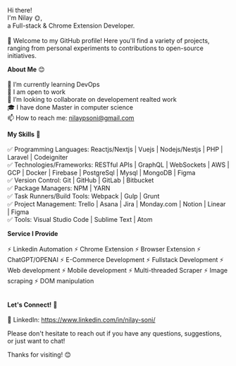 Hi there!<br /> I'm Nilay 🌞,<br /> a Full-stack & Chrome Extension Developer.<br /><br />
🎊 Welcome to my GitHub profile! Here you'll find a variety of projects, ranging from personal experiments to contributions to open-source initiatives.

**About Me** 😊 <br /><br />
🌱 I’m currently learning DevOps <br />
💼 I am open to work <br />
👥 I’m looking to collaborate on developement realted work <br />
🎓 I have done Master in computer science <br />
📫 How to reach me: nilaypsoni@gmail.com <br />

**My Skills** 🦾 <br /><br />
✅ Programming Languages: Reactjs/Nextjs | Vuejs | Nodejs/Nestjs | PHP | Laravel | Codeigniter <br />
✅ Technologies/Frameworks: RESTful APIs | GraphQL | WebSockets | AWS | GCP | Docker | Firebase | PostgreSql | Mysql | MongoDB | Figma <br />
✅ Version Control: Git | GitHub | GitLab | Bitbucket <br />
✅ Package Managers: NPM | YARN <br />
✅ Task Runners/Build Tools: Webpack | Gulp | Grunt <br />
✅ Project Management: Trello | Asana | Jira | Monday.com | Notion | Linear | Figma <br />
✅ Tools: Visual Studio Code | Sublime Text | Atom <br />

**Service I Provide**<br /><br />
:zap: Linkedin Automation
:zap: Chrome Extension
:zap: Browser Extension
:zap: ChatGPT/OPENAI
:zap: E-Commerce Development
:zap: Fullstack Development
:zap: Web development
:zap: Mobile development
:zap: Multi-threaded Scraper
:zap: Image scraping
:zap: DOM manipulation<br /><br />

**Let's Connect!** 🤝 <br /><br />
🔵 LinkedIn: https://www.linkedin.com/in/nilay-soni/ <br />

Please don't hesitate to reach out if you have any questions, suggestions, or just want to chat! <br />

Thanks for visiting! 😊
